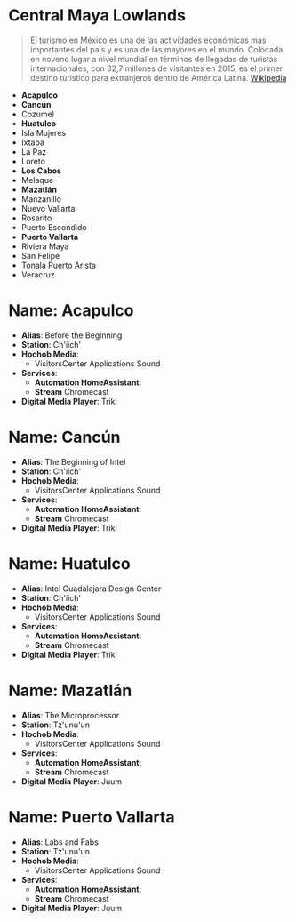 # Central Maya Lowlands

> El turismo en México es una de las actividades económicas más importantes del país y es una de las mayores en el mundo. Colocada en noveno lugar a nivel mundial en términos de llegadas de turistas internacionales, con 32,7 millones de visitantes en 2015, es el primer destino turistico para extranjeros dentro de América Latina. [Wikipedia](https://es.wikipedia.org/wiki/Turismo_en_M%C3%A9xico)

- __Acapulco__
- __Cancún__
- Cozumel
- __Huatulco__
- Isla Mujeres
- Ixtapa
- La Paz
- Loreto
- __Los Cabos__
- Melaque
- __Mazatlán__
- Manzanillo
- Nuevo Vallarta
- Rosarito
- Puerto Escondido
- __Puerto Vallarta__
- Riviera Maya
- San Felipe
- Tonalá Puerto Arista
- Veracruz

# Name: Acapulco

- __Alias__: Before the Beginning
- __Station__: Ch'iich'
- __Hochob Media__:
  - VisitorsCenter Applications Sound
- __Services__:
  - __Automation HomeAssistant__:
  - __Stream__ Chromecast
- __Digital Media Player__: Triki

# Name: Cancún

- __Alias__: The Beginning of Intel
- __Station__: Ch'iich'
- __Hochob Media__:
  - VisitorsCenter Applications Sound
- __Services__:
  - __Automation HomeAssistant__:
  - __Stream__ Chromecast
- __Digital Media Player__: Triki

# Name: Huatulco

- __Alias__: Intel Guadalajara Design Center
- __Station__: Ch'iich'
- __Hochob Media__:
  - VisitorsCenter Applications Sound
- __Services__:
  - __Automation HomeAssistant__:
  - __Stream__ Chromecast
- __Digital Media Player__: Triki


# Name: Mazatlán

- __Alias__: The Microprocessor
- __Station__: Tz'unu'un
- __Hochob Media__:
  - VisitorsCenter Applications Sound
- __Services__:
  - __Automation HomeAssistant__:
  - __Stream__ Chromecast
- __Digital Media Player__: Juum


# Name: Puerto Vallarta

- __Alias__: Labs and Fabs
- __Station__: Tz'unu'un
- __Hochob Media__:
  - VisitorsCenter Applications Sound
- __Services__:
  - __Automation HomeAssistant__:
  - __Stream__ Chromecast
- __Digital Media Player__: Juum


